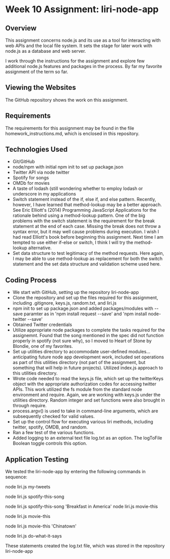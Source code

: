 # Week 10 Assignment: liri-node-app

## Overview
This assignment concerns node.js and its use as a tool for interacting with web APIs and the local file system. It sets the stage for later work with node.js as a database and web server. 

I work through the instructions for the assignment and explore few additional node.js features and packages in the process. By far my favorite assignment of the term so far. 

## Viewing the Websites

The GitHub repository shows the work on this assignment.

## Requirements
The requirements for this assignment may be found in the file homework_instructions.md, which is enclosed in this repository.

## Technologies Used

* Git/GitHub
* node/npm with initial npm init to set up package.json
* Twitter API via node twitter
* Spotify for songs
* OMDb for movies
* A taste of lodash (still wondering whether to employ lodash or underscore in my applications
* Switch statement instead of the if, else if, and else pattern. Recently, however, I have learned that method-lookup may be a better approach. See Eric Elliott's (2014) Programming JavaScript Applications for the rationale behind using a method-lookup pattern. One of the big problems with the switch statement is the requirement for the break statement at the end of each case. Missing the break does not throw a syntax error, but it may well cause problems during execution. I wish I had read Elliott's book before beginning this assignment. Next time I am tempted to use either if-else or switch, I think I will try the method-lookup alternative.
* Set data structure to test legitimacy of the method requests. Here again, I may be able to use method-lookup as replacement for both the switch statement and the set data structure and validation scheme used here.


## Coding Process 
* We start with GitHub, setting up the repository liri-node-app 
* Clone the repository and set up the files required for this assignment, including .gitignore, keys.js, random.txt, and liri.js 
* npm init to set up package.json and added packages/modules with --save paramter as in 'npm install request --save' and 'npm install node-twitter --save'
* Obtained Twitter credentials
* Utilize appropriate node packages to complete the tasks required for the assignemnt. Found that the song mentioned in the spec did not function properly in spotify (not sure why), so I moved to Heart of Stone by Blondie, one of my favorites.
* Set up utilities directory to accommodate user-defined modules... anticipating future node app development work, included set operations as part of this utilities directory (not part of the assignment, but something that will help in  future projects). Utilized index.js approach to this utilities directory.
* Wrote code needed to read the keys.js file, which set up the twitterKeys object with the appropriate authorization codes for accessing twitter APIs. This work utilized the fs module from the standard node environment and require. Again, we are working with keys.js under the utilities directory. Random integer and set functions were also brought in through require.
* process.argv() is used to take in command-line arguments, which are subsequently checked for valid values.
* Set up the control flow for executing various liri methods, including twitter, spotify, OMDB, and random.
* Ran a few test of the various functions.
* Added logging to an external text file log.txt as an option. The logToFile Boolean toggle controls this option.  

## Application Testing

We tested the liri-node-app by entering the following commands in sequence:

node liri.js my-tweets

node liri.js spotify-this-song

node liri.js spotify-this-song 'Breakfast in America' 
node liri.js movie-this 

node liri.js movie-this  
    
node liri.js movie-this 'Chinatown'

node liri.js do-what-it-says 

These statements created the log.txt file, which was stored in the repository liri-node-app

